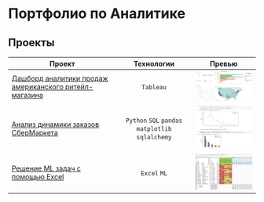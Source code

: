# Портфолио по Аналитике

## Проекты


| Проект | Технологии | Превью |
| --- | :---: | --- |
| [Дашборд аналитики продаж американского ритейл-магазина][Tableau] | `Tableau` | [<img src="/images/tableau.png" width="250" alt="Tableau">][Tableau] |
| [Анализ динамики заказов СберМаркета][Sber] | `Python` `SQL` `pandas` `matplotlib` `sqlalchemy` | [<img src="/images/sber.png" width="250" alt="SberMarket">][Sber] |
| [Решение ML задач с помощью Excel][Excel] | `Excel` `ML` |  [<img src="/images/excel.png" width="250" alt="Excel">][Excel]  |


[Excel]: /Excel%20(ML)/
[Tableau]: https://public.tableau.com/views/SuperstoreDashboard_16448447496050/SalesDashboard
[Sber]: /Notebooks/Orders%20analysis.ipynb
